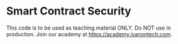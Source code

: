 # Smart Contract Security
This code is to be used as teaching material ONLY. Do NOT use in production. Join our academy at https://academy.ivanontech.com.
